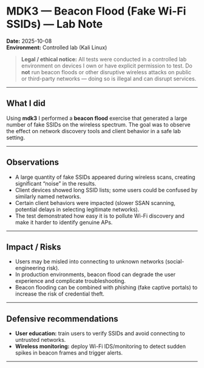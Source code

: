 # MDK3 — Beacon Flood (Fake Wi-Fi SSIDs) — Lab Note
**Date:** 2025-10-08  
**Environment:** Controlled lab (Kali Linux)

> **Legal / ethical notice:** All tests were conducted in a controlled lab environment on devices I own or have explicit permission to test. Do **not** run beacon floods or other disruptive wireless attacks on public or third-party networks — doing so is illegal and can disrupt services.

---

## What I did
Using **mdk3** I performed a **beacon flood** exercise that generated a large number of fake SSIDs on the wireless spectrum. The goal was to observe the effect on network discovery tools and client behavior in a safe lab setting.

---

## Observations
- A large quantity of fake SSIDs appeared during wireless scans, creating significant “noise” in the results.  
- Client devices showed long SSID lists; some users could be confused by similarly named networks.  
- Certain client behaviors were impacted (slower SSAN scanning, potential delays in selecting legitimate networks).  
- The test demonstrated how easy it is to pollute Wi-Fi discovery and make it harder to identify genuine APs.

---

## Impact / Risks
- Users may be misled into connecting to unknown networks (social-engineering risk).  
- In production environments, beacon flood can degrade the user experience and complicate troubleshooting.  
- Beacon flooding can be combined with phishing (fake captive portals) to increase the risk of credential theft.

---

## Defensive recommendations
- **User education:** train users to verify SSIDs and avoid connecting to untrusted networks.  
- **Wireless monitoring:** deploy Wi-Fi IDS/monitoring to detect sudden spikes in beacon frames and trigger alerts.  
---
